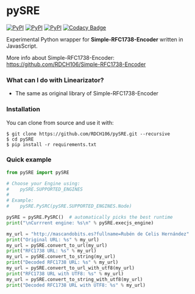 # pySRE

[![PyPI](https://img.shields.io/pypi/v/pySRE.svg)](https://pypi.python.org/pypi/pySRE)
[![PyPI](https://img.shields.io/pypi/pyversions/pySRE.svg)](https://pypi.python.org/pypi/pySRE)
[![PyPI](https://img.shields.io/pypi/l/pySRE.svg)](https://github.com/RDCH106/pySRE/blob/master/LICENSE)
[![Codacy Badge](https://api.codacy.com/project/badge/Grade/3c484020aae54e939eb6624087ccfd27)](https://www.codacy.com/app/RDCH106/pySRE?utm_source=github.com&utm_medium=referral&utm_content=RDCH106/pySRE&utm_campaign=badger)

Experimental Python wrapper for **Simple-RFC1738-Encoder** written in JavasScript.

More info about Simple-RFC1738-Encoder: https://github.com/RDCH106/Simple-RFC1738-Encoder

### What can I do with Linearizator?

- The same as original library of Simple-RFC1738-Encoder

### Installation

You can clone from source and use it with:

```
$ git clone https://github.com/RDCH106/pySRE.git --recursive
$ cd pySRE
$ pip install -r requirements.txt
```

### Quick example

```python
from pySRE import pySRE

# Choose your Engine using:
#    pySRE.SUPPORTED_ENGINES
#
# Example:
#    pySRE.PySRC(pySRE.SUPPORTED_ENGINES.Node)

pySRE = pySRE.PySRC()  # automatically picks the best runtime
print("\nCurrrent engine: %s\n" % pySRE.execjs_engine)

my_url = "http://mascandobits.es?fullname=Rubén de Celis Hernández"
print("Original URL: %s" % my_url)
my_url = pySRE.convert_to_url(my_url)
print("RFC1738 URL: %s" % my_url)
my_url = pySRE.convert_to_string(my_url)
print("Decoded RFC1738 URL: %s" % my_url)
my_url = pySRE.convert_to_url_with_utf8(my_url)
print("RFC1738 URL with UTF8: %s" % my_url)
my_url = pySRE.convert_to_string_with_utf8(my_url)
print("Decoded RFC1738 URL with UTF8: %s" % my_url)

```
